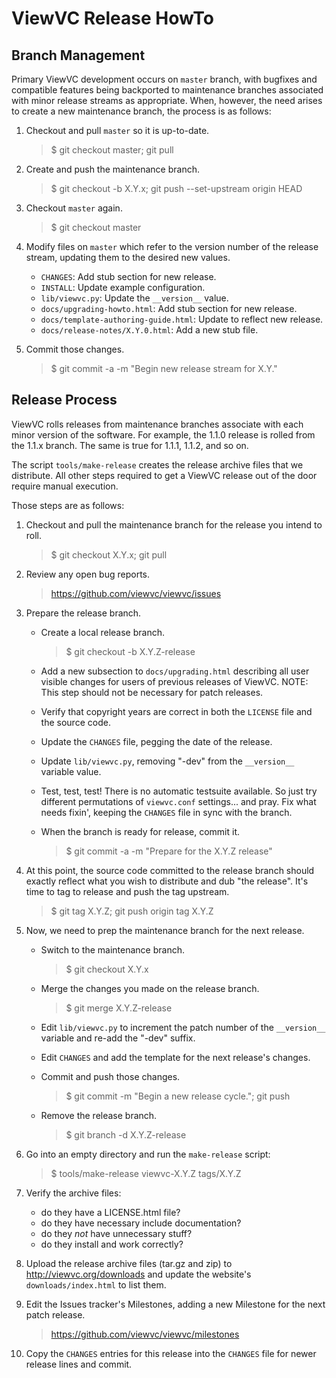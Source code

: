 # ViewVC Release HowTo

## Branch Management

Primary ViewVC development occurs on `master` branch, with bugfixes
and compatible features being backported to maintenance branches
associated with minor release streams as appropriate.  When, however,
the need arises to create a new maintenance branch, the process is as
follows:

1.  Checkout and pull `master` so it is up-to-date.

    > $ git checkout master; git pull

2.  Create and push the maintenance branch.

    > $ git checkout -b X.Y.x; git push --set-upstream origin HEAD

3.  Checkout `master` again.

    > $ git checkout master

4.  Modify files on `master` which refer to the version number of the
    release stream, updating them to the desired new values.

    * `CHANGES`:  Add stub section for new release.
    * `INSTALL`:  Update example configuration.
    * `lib/viewvc.py`:  Update the `__version__` value.
    * `docs/upgrading-howto.html`:  Add stub section for new release.
    * `docs/template-authoring-guide.html`:  Update to reflect new release.
    * `docs/release-notes/X.Y.0.html`:  Add a new stub file.

5.  Commit those changes.

    > $ git commit -a -m "Begin new release stream for X.Y."

## Release Process

ViewVC rolls releases from maintenance branches associate with each
minor version of the software.  For example, the 1.1.0 release is rolled
from the 1.1.x branch.  The same is true for 1.1.1, 1.1.2, and so on.

The script `tools/make-release` creates the release archive files that
we distribute.  All other steps required to get a ViewVC release out
of the door require manual execution.

Those steps are as follows:

1.  Checkout and pull the maintenance branch for the release you
    intend to roll.

    > $ git checkout X.Y.x; git pull

2.  Review any open bug reports.

    > https://github.com/viewvc/viewvc/issues

3.  Prepare the release branch.

    * Create a local release branch.

        > $ git checkout -b X.Y.Z-release

    * Add a new subsection to `docs/upgrading.html` describing all
      user visible changes for users of previous releases of ViewVC.
      NOTE: This step should not be necessary for patch releases.

    * Verify that copyright years are correct in both the `LICENSE`
      file and the source code.

    * Update the `CHANGES` file, pegging the date of the release.

    * Update `lib/viewvc.py`, removing "-dev" from the `__version__`
      variable value.
    
    * Test, test, test!  There is no automatic testsuite available.
      So just try different permutations of `viewvc.conf`
      settings... and pray.  Fix what needs fixin', keeping the
      `CHANGES` file in sync with the branch.

    * When the branch is ready for release, commit it.

        > $ git commit -a -m "Prepare for the X.Y.Z release"

4.  At this point, the source code committed to the release branch
    should exactly reflect what you wish to distribute and dub "the
    release".  It's time to tag to release and push the tag upstream.

    > $ git tag X.Y.Z; git push origin tag X.Y.Z

5.  Now, we need to prep the maintenance branch for the next release.

    * Switch to the maintenance branch.

        > $ git checkout X.Y.x
  
    * Merge the changes you made on the release branch.

        > $ git merge X.Y.Z-release
        
    * Edit `lib/viewvc.py` to increment the patch number of the
      `__version__` variable and re-add the "-dev" suffix.

    * Edit `CHANGES` and add the template for the next release's
      changes.

    * Commit and push those changes.

        > $ git commit -m "Begin a new release cycle."; git push

    * Remove the release branch.

        > $ git branch -d X.Y.Z-release

6.  Go into an empty directory and run the `make-release` script:

    > $ tools/make-release viewvc-X.Y.Z tags/X.Y.Z

7.  Verify the archive files:

    * do they have a LICENSE.html file?
    * do they have necessary include documentation?
    * do they *not* have unnecessary stuff?
    * do they install and work correctly?

8.  Upload the release archive files (tar.gz and zip) to
    http://viewvc.org/downloads and update the website's
    `downloads/index.html` to list them.

9.  Edit the Issues tracker's Milestones, adding a new Milestone for
    the next patch release.

    > https://github.com/viewvc/viewvc/milestones

10. Copy the `CHANGES` entries for this release into the `CHANGES`
    file for newer release lines and commit.
